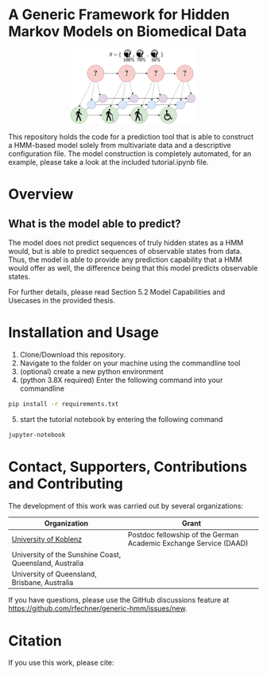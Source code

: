 # A Generic Framework for Hidden Markov Models on Biomedical Data

<p align="center">
  <img src="docs/source/logo.png" height="150">
</p>


This repository holds the code for a prediction tool that is able to construct a HMM-based model solely from multivariate data and a descriptive configuration file. The model construction is completely automated, for an example, please take a look at the included tutorial.ipynb file.

# Overview

## What is the model able to predict?

The model does not predict sequences of truly hidden states as a HMM would, but is able to predict sequences of observable states from data. Thus, the model
is able to provide any prediction capability that a HMM would offer as well, the difference being that this model predicts observable states.

For further details, please read Section 5.2 Model Capabilities and Usecases in the provided thesis.

# Installation and Usage

1) Clone/Download this repository.
2) Navigate to the folder on your machine using the commandline tool
3) (optional) create a new python environment
4) (python 3.8X required) Enter the following command into your commandline

```bash
pip install -r requirements.txt
```

5) start the tutorial notebook by entering the following command

```bash
jupyter-notebook
```

# Contact, Supporters, Contributions and Contributing

The development of this work was carried out by several organizations:

| Organization                                             | Grant           |
|----------------------------------------------------------|---------------------------------|
| [University of Koblenz](https://www.uni-koblenz-landau.de/de/koblenz/fb3/organisation/personen/mathe/rockenfeller/robert-rockenfeller-fb3)        | Postdoc fellowship of the German Academic Exchange Service (DAAD)   |
| University of the Sunshine Coast, Queensland, Australia | |
| University of Queensland, Brisbane, Australia |  | 

If you have questions, please use the GitHub discussions feature at
https://github.com/rfechner/generic-hmm/issues/new.




# Citation

If you use this work, please cite:

```bibtex
```
